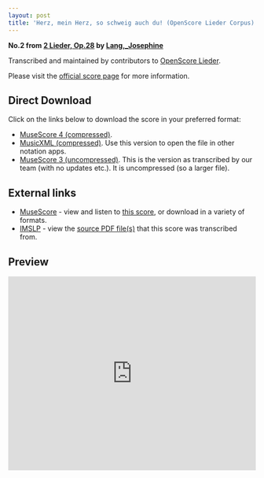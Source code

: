```yaml
---
layout: post
title: 'Herz, mein Herz, so schweig auch du! (OpenScore Lieder Corpus)'
---
```


__No.2 from [2 Lieder, Op.28](https://fourscoreandmore.org/OpenScore/Lang%2C_Josephine/2_Lieder%2C_Op.28/) by [Lang,_Josephine](https://fourscoreandmore.org/OpenScore/Lang%2C_Josephine)__

Transcribed and maintained by contributors to [OpenScore Lieder].

Please visit the [official score page] for more information.

[official score page]: https://musescore.com/openscore-lieder-corpus/scores/6012390
[OpenScore Lieder]: https://musescore.com/openscore-lieder-corpus

## Direct Download

Click on the links below to download the score in your preferred format:
- [MuseScore 4 (compressed)](https://fourscoreandmore.org/OpenScore/Lang%2C_Josephine/2_Lieder%2C_Op.28/2_Herz%2C_mein_Herz%2C_so_schweig_auch_du%21.mscz).
- [MusicXML (compressed)](https://fourscoreandmore.org/OpenScore/Lang%2C_Josephine/2_Lieder%2C_Op.28/2_Herz%2C_mein_Herz%2C_so_schweig_auch_du%21.mxl). Use this version to open the file in other notation apps.
- [MuseScore 3 (uncompressed)](https://raw.githubusercontent.com/OpenScore/Lieder/refs/heads/main/scores/Lang%2C_Josephine/2_Lieder%2C_Op.28/2_Herz%2C_mein_Herz%2C_so_schweig_auch_du%21/lc6012390.mscx). This is the version as transcribed by our team (with no updates etc.). It is uncompressed (so a larger file).

## External links

- [MuseScore] - view and listen to [this score][MuseScore], or download in a variety of formats.
- [IMSLP] - view the [source PDF file(s)][IMSLP] that this score was transcribed from.

[MuseScore]: https://musescore.com/score/6012390
[IMSLP]: https://imslp.org/wiki/Special:ReverseLookup/617593

## Preview

<iframe width="100%" height="394" src="https://musescore.com/openscore-lieder-corpus/scores/6012390/embed" frameborder="0" allowfullscreen allow="autoplay; fullscreen"></iframe>
